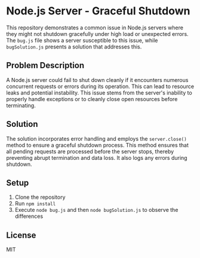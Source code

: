 # Node.js Server - Graceful Shutdown

This repository demonstrates a common issue in Node.js servers where they might not shutdown gracefully under high load or unexpected errors. The `bug.js` file shows a server susceptible to this issue, while `bugSolution.js` presents a solution that addresses this.

## Problem Description

A Node.js server could fail to shut down cleanly if it encounters numerous concurrent requests or errors during its operation. This can lead to resource leaks and potential instability.  This issue stems from the server's inability to properly handle exceptions or to cleanly close open resources before terminating.

## Solution

The solution incorporates error handling and employs the `server.close()` method to ensure a graceful shutdown process. This method ensures that all pending requests are processed before the server stops, thereby preventing abrupt termination and data loss.  It also logs any errors during shutdown. 

## Setup

1. Clone the repository
2. Run `npm install`
3. Execute `node bug.js` and then `node bugSolution.js` to observe the differences


## License

MIT